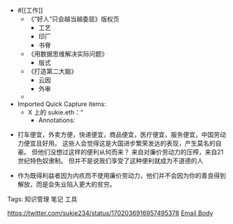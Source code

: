 - #[[工作]]
    - 《“好人”只会越当越委屈》版权页
        - 工艺
        - 印厂
        - 书脊
    - 《用数据思维解决实际问题》
        - 版式
    - 《打造第二大脑》
        - 云因
        - 外审
    - 
- Imported Quick Capture items:
    - X 上的 sukie.eth：“
        - Annotations:

* 打车便宜，外卖方便，快递便宜，商品便宜，医疗便宜，服务便宜，中国劳动力便宜且好用。 这些人会觉得这是大国进步繁荣发达的表现，产生莫名的自豪。 但他们没想过这样的便利从何而来？ 来自对廉价劳动力的压榨，来自21世纪特色奴隶制。 但并不是说我们享受了这种便利就成为不道德的人

* 作为既得利益者因为内疚而不使用廉价劳动力，他们并不会因为你的善良得到解放，而是会失业陷入更大的贫穷。

Tags: 知识管理 笔记 工具



https://twitter.com/sukie234/status/1702036916957495378 [Email Body](https://files.todoist.com/2AyfUrlDO0i5Kba7MnnzQCE_vwRlx7UiTWlmFSPj26XcgTx2vCcpEmA4u5zfqGl6/by/21878347/as/file.html)
